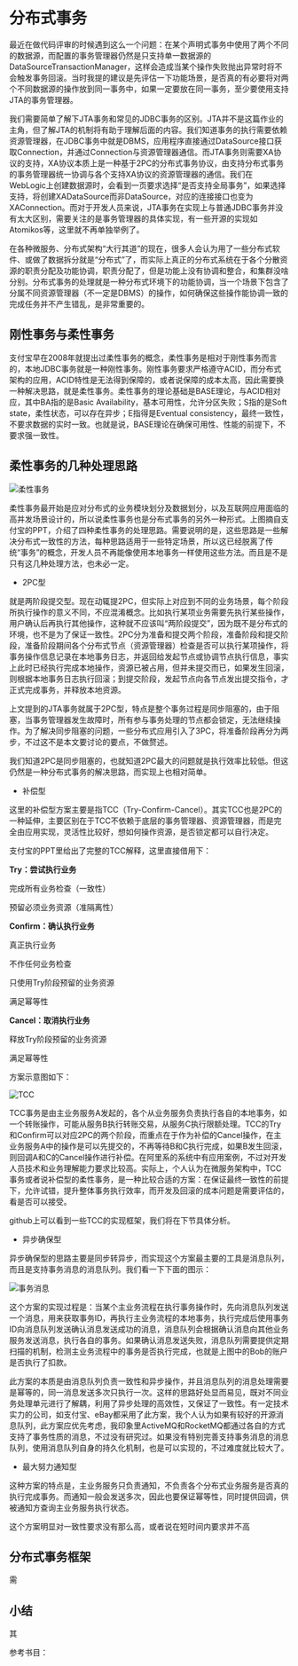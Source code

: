 # 分布式事务

最近在做代码评审的时候遇到这么一个问题：在某个声明式事务中使用了两个不同的数据源，而配置的事务管理器仍然是只支持单一数据源的DataSourceTransactionManager，这样会造成当某个操作失败抛出异常时将不会触发事务回滚。当时我提的建议是先评估一下功能场景，是否真的有必要将对两个不同数据源的操作放到同一事务中，如果一定要放在同一事务，至少要使用支持JTA的事务管理器。

我们需要简单了解下JTA事务和常见的JDBC事务的区别。JTA并不是这篇作业的主角，但了解JTA的机制将有助于理解后面的内容。我们知道事务的执行需要依赖资源管理器，在JDBC事务中就是DBMS，应用程序直接通过DataSource接口获取Connection，并通过Connection与资源管理器通信。而JTA事务则需要XA协议的支持，XA协议本质上是一种基于2PC的分布式事务协议，由支持分布式事务的事务管理器统一协调与各个支持XA协议的资源管理器的通信。我们在WebLogic上创建数据源时，会看到一页要求选择“是否支持全局事务”，如果选择支持，将创建XADataSource而非DataSource，对应的连接接口也变为XAConnection。而对于开发人员来说，JTA事务在实现上与普通JDBC事务并没有太大区别，需要关注的是事务管理器的具体实现，有一些开源的实现如Atomikos等，这里就不再单独举例了。

在各种微服务、分布式架构“大行其道”的现在，很多人会认为用了一些分布式软件、或做了数据拆分就是“分布式”了，而实际上真正的分布式系统在于各个分散资源的职责分配及功能协调，职责分配了，但是功能上没有协调和整合，和集群没啥分别。分布式事务的处理就是一种分布式环境下的功能协调，当一个场景下包含了分属不同资源管理器（不一定是DBMS）的操作，如何确保这些操作能协调一致的完成任务并不产生错乱，是非常重要的。

## 刚性事务与柔性事务

支付宝早在2008年就提出过柔性事务的概念，柔性事务是相对于刚性事务而言的，本地JDBC事务就是一种刚性事务。刚性事务要求严格遵守ACID，而分布式架构的应用，ACID特性是无法得到保障的，或者说保障的成本太高，因此需要换一种解决思路，就是柔性事务。柔性事务的理论基础是BASE理论，与ACID相对应，其中BA指的是Basic Availability，基本可用性，允许分区失败；S指的是Soft state，柔性状态，可以存在异步；E指得是Eventual consistency，最终一致性，不要求数据的实时一致。也就是说，BASE理论在确保可用性、性能的前提下，不要求强一致性。

## 柔性事务的几种处理思路

![柔性事务](https://github.com/gulfer/gulfer.github.io/blob/master/pic/soft-transaction.jpg)

柔性事务最开始是应对分布式的业务模块划分及数据划分，以及互联网应用面临的高并发场景设计的，所以说柔性事务也是分布式事务的另外一种形式。上图摘自支付宝的PPT，介绍了四种柔性事务的处理思路。需要说明的是，这些思路是一些解决分布式一致性的方法，每种思路适用于一些特定场景，所以这已经脱离了传统“事务”的概念，开发人员不再能像使用本地事务一样使用这些方法。而且是不是只有这几种处理方法，也未必一定。

* 2PC型

就是两阶段提交型。现在动辄提2PC，但实际上对应到不同的业务场景，每个阶段所执行操作的意义不同，不应混淆概念。比如执行某项业务需要先执行某些操作，用户确认后再执行其他操作，这种就不应该叫“两阶段提交”，因为既不是分布式的环境，也不是为了保证一致性。2PC分为准备和提交两个阶段，准备阶段和提交阶段，准备阶段期间各个分布式节点（资源管理器）检查是否可以执行某项操作，将事务操作信息记录在本地事务日志，并返回给发起节点或协调节点执行信息，事实上此时已经执行完成本地操作，资源已被占用，但并未提交而已，如果发生回滚，则根据本地事务日志执行回滚；到提交阶段，发起节点向各节点发出提交指令，才正式完成事务，并释放本地资源。

上文提到的JTA事务就属于2PC型，特点是整个事务过程是同步阻塞的，由于阻塞，当事务管理器发生故障时，所有参与事务处理的节点都会锁定，无法继续操作。为了解决同步阻塞的问题，一些分布式应用引入了3PC，将准备阶段再分为两步，不过这不是本文要讨论的要点，不做赘述。

我们知道2PC是同步阻塞的，也就知道2PC最大的问题就是执行效率比较低。但这仍然是一种分布式事务的解决思路，而实现上也相对简单。

* 补偿型

这里的补偿型方案主要是指TCC（Try-Confirm-Cancel）。其实TCC也是2PC的一种延伸，主要区别在于TCC不依赖于底层的事务管理器、资源管理器，而是完全由应用实现，灵活性比较好，想如何操作资源，是否锁定都可以自行决定。

支付宝的PPT里给出了完整的TCC解释，这里直接借用下：

**Try：尝试执行业务**

完成所有业务检查（一致性）

预留必须业务资源（准隔离性）

**Confirm：确认执行业务**

真正执行业务

不作任何业务检查

只使用Try阶段预留的业务资源

满足幂等性

**Cancel：取消执行业务**

释放Try阶段预留的业务资源

满足幂等性

方案示意图如下：

![TCC](https://github.com/gulfer/gulfer.github.io/blob/master/pic/tcc.png)

TCC事务是由主业务服务A发起的，各个从业务服务负责执行各自的本地事务，如一个转账操作，可能从服务B执行转账交易，从服务C执行限额处理。TCC的Try和Confirm可以对应2PC的两个阶段，而重点在于作为补偿的Cancel操作，在主业务服务A中的操作是可以先提交的，不再等待B和C执行完成，如果B发生回滚，则回调A和C的Cancel操作进行补偿。在阿里系的系统中有应用案例，不过对开发人员技术和业务理解能力要求比较高。实际上，个人认为在微服务架构中，TCC事务或者说补偿型的柔性事务，是一种比较合适的方案：在保证最终一致性的前提下，允许试错，提升整体事务执行效率，而开发及回滚的成本问题是需要评估的，看是否可以接受。

github上可以看到一些TCC的实现框架，我们将在下节具体分析。

* 异步确保型

异步确保型的思路主要是同步转异步，而实现这个方案最主要的工具是消息队列，而且是支持事务消息的消息队列。我们看一下下面的图示：

![事务消息](https://github.com/gulfer/gulfer.github.io/blob/master/pic/msg.png)

这个方案的实现过程是：当某个主业务流程在执行事务操作时，先向消息队列发送一个消息，用来获取事务ID，再执行主业务流程的本地事务，执行完成后使用事务ID向消息队列发送确认消息发送成功的消息，消息队列会根据确认消息向其他业务服务发送消息，执行各自的事务。如果确认消息发送失败，消息队列需要提供定期扫描的机制，检测主业务流程中的事务是否执行完成，也就是上图中的Bob的账户是否执行了扣款。

此方案的本质是由消息队列负责一致性和异步操作，并且消息队列的消息处理需要是幂等的，同一消息发送多次只执行一次。这样的思路好处显而易见，既对不同业务处理单元进行了解耦，利用了异步处理的高效性，又保证了一致性。有一定技术实力的公司，如支付宝、eBay都采用了此方案，我个人认为如果有较好的开源消息队列，此方案应优先考虑，我印象里ActiveMQ和RocketMQ都通过各自的方式支持了事务性质的消息，不过没有研究过。如果没有特别完善支持事务消息的消息队列，使用消息队列自身的持久化机制，也是可以实现的，不过难度就比较大了。

* 最大努力通知型

这种方案的特点是，主业务服务只负责通知，不负责各个分布式业务服务是否真的执行完成事务。而通知一般会发送多次，因此也要保证幂等性，同时提供回调，供被通知方查询主业务服务执行状态。

这个方案明显对一致性要求没有那么高，或者说在短时间内要求并不高

## 分布式事务框架

需

## 小结

其

参考书目：



